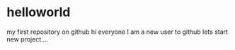 # helloworld
my first repository on github
hi everyone
I am a new user to github
lets start new project....
